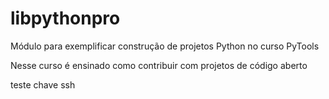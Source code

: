 # libpythonpro
Módulo para exemplificar construção de projetos Python no curso PyTools

Nesse curso é ensinado como contribuir com projetos de código aberto

teste chave ssh
